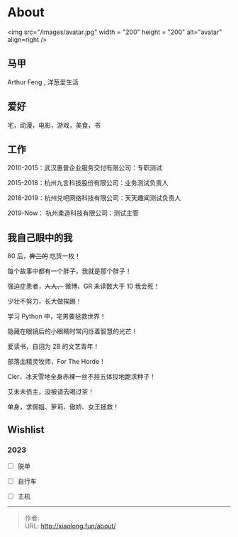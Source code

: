 # About


&lt;img src=&#34;/images/avatar.jpg&#34; width = &#34;200&#34; height = &#34;200&#34; alt=&#34;avatar&#34; align=right /&gt;

## 马甲

Arthur Feng , 洋葱爱生活

## 爱好

宅，动漫，电影，游戏，美食，书

## 工作

2010-2015：武汉惠普企业服务交付有限公司：专职测试

2015-2018：杭州九言科技股份有限公司：业务测试负责人

2018-2019：杭州兑吧网络科技有限公司：天天趣闻测试负责人

2019-Now： 杭州柔造科技有限公司：测试主管

## 我自己眼中的我

80 后，~~奔三的~~ 吃货一枚！

每个故事中都有一个胖子，我就是那个胖子！

强迫症患者，~~人人、~~ 微博、GR 未读数大于 10 我会死！

少壮不努力，长大做挨踢！

学习 Python 中，宅男要拯救世界！

隐藏在眼镜后的小眼睛时常闪烁着智慧的光芒！

爱读书，自诩为 2B 的文艺青年！

部落血精灵牧师，For The Horde！

Cler，冰天雪地全身赤裸一丝不挂五体投地跪求种子！

艾未未债主，没被请去喝过茶！

单身，求御姐、萝莉、傲娇、女王拯救！

## Wishlist

### 2023

-   [ ] 脱单
-   [ ] 自行车
-   [ ] 主机


---

> 作者:   
> URL: http://xiaolong.fun/about/  

